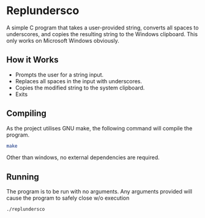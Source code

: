 # Replundersco

A simple C program that takes a user-provided string, converts all spaces to underscores, and copies the resulting string to the Windows clipboard. This only works on Microsoft Windows obviously.

## How it Works
- Prompts the user for a string input.
- Replaces all spaces in the input with underscores.
- Copies the modified string to the system clipboard.
- Exits

## Compiling
As the project utilises GNU make, the following command will compile the program. 
```bash
make
```
Other than windows, no external dependencies are required.

## Running
The program is to be run with no arguments. Any arguments provided will cause the program to safely close w/o execution
```bash
./replundersco
```
